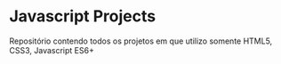 # Javascript Projects

Repositório contendo todos os projetos em que utilizo somente HTML5, CSS3, Javascript ES6+
